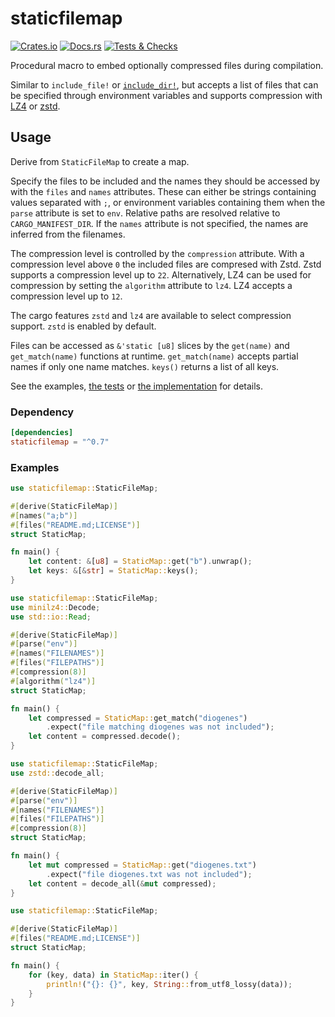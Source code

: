 # staticfilemap

[![Crates.io](https://img.shields.io/crates/v/staticfilemap)](https://crates.io/crates/staticfilemap)
[![Docs.rs](https://img.shields.io/docsrs/staticfilemap)](https://docs.rs/staticfilemap)
[![Tests & Checks](https://img.shields.io/github/actions/workflow/status/Systemcluster/staticfilemap/tests.yml?label=tests%20%26%20checks)](https://github.com/Systemcluster/staticfilemap/actions/workflows/tests.yml)

Procedural macro to embed optionally compressed files during compilation.

Similar to `include_file!` or [`include_dir!`](https://crates.io/crates/include_dir), but accepts a list of files that can be specified through environment variables and supports compression with [LZ4](https://github.com/lz4/lz4) or [zstd](https://github.com/facebook/zstd).

## Usage

Derive from `StaticFileMap` to create a map.

Specify the files to be included and the names they should be accessed by with the `files` and `names` attributes.
These can either be strings containing values separated with `;`, or environment variables containing them when the `parse` attribute is set to `env`.
Relative paths are resolved relative to `CARGO_MANIFEST_DIR`. If the `names` attribute is not specified, the names are inferred from the filenames.

The compression level is controlled by the `compression` attribute. With a compression level above `0` the included files are compresed with Zstd. Zstd supports a compression level up to `22`.
Alternatively, LZ4 can be used for compression by setting the `algorithm` attribute to `lz4`. LZ4 accepts a compression level up to `12`.

The cargo features `zstd` and `lz4` are available to select compression support. `zstd` is enabled by default.

Files can be accessed as `&'static [u8]` slices by the `get(name)` and `get_match(name)` functions at runtime.
`get_match(name)` accepts partial names if only one name matches. `keys()` returns a list of all keys.

See the examples, [the tests](tests/tests.rs) or [the implementation](src/lib.rs) for details.

### Dependency

```toml
[dependencies]
staticfilemap = "^0.7"
```

### Examples

```rust
use staticfilemap::StaticFileMap;

#[derive(StaticFileMap)]
#[names("a;b")]
#[files("README.md;LICENSE")]
struct StaticMap;

fn main() {
    let content: &[u8] = StaticMap::get("b").unwrap();
    let keys: &[&str] = StaticMap::keys();
}
```

```rust
use staticfilemap::StaticFileMap;
use minilz4::Decode;
use std::io::Read;

#[derive(StaticFileMap)]
#[parse("env")]
#[names("FILENAMES")]
#[files("FILEPATHS")]
#[compression(8)]
#[algorithm("lz4")]
struct StaticMap;

fn main() {
    let compressed = StaticMap::get_match("diogenes")
        .expect("file matching diogenes was not included");
    let content = compressed.decode();
}
```

```rust
use staticfilemap::StaticFileMap;
use zstd::decode_all;

#[derive(StaticFileMap)]
#[parse("env")]
#[names("FILENAMES")]
#[files("FILEPATHS")]
#[compression(8)]
struct StaticMap;

fn main() {
    let mut compressed = StaticMap::get("diogenes.txt")
        .expect("file diogenes.txt was not included");
    let content = decode_all(&mut compressed);
}
```

```rust
use staticfilemap::StaticFileMap;

#[derive(StaticFileMap)]
#[files("README.md;LICENSE")]
struct StaticMap;

fn main() {
    for (key, data) in StaticMap::iter() {
        println!("{}: {}", key, String::from_utf8_lossy(data));
    }
}
```
